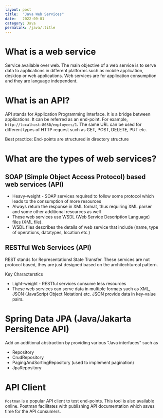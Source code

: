 ```yaml
---
layout: post
title:  "Java Web Services"
date:   2022-09-01
category: Java
permalink: /java/:title
---
```


# What is a web service

Service available over web. The main objective of a web service is to serve data to applications in different platforms such as mobile application, desktop or web applications. Web services are for application consumption and they are language independent. 


# What is an API?

API stands for Application Programming Interface. It is a bridge between applications. It can be referred as an end-point. For example, `http://localhost:8080/employees/1`. The same URL can be used for different types of HTTP request such as GET, POST, DELETE, PUT etc. 

Best practice: End-points are structured in directory structure

# What are the types of web services?

## SOAP (Simple Object Access Protocol) based web services (API)

- Heavy-weight - SOAP services required to follow some protocol which leads to the consumption of more resources
- Always return the response in XML format, thus requiring XML parser and some other additional resources as well
- These web services use WSDL (Web Service Description Language) files (XML file).
- WSDL files describes the details of web service that include (name, type of operations, datatypes, location etc.)


## RESTful Web Services (API)

REST stands for Representationsl State Transfer. These services are not protocol based, they are just designed based on the architechtureal pattern.

Key Characterstics
- Light-weight - RESTful services consume less resources
- These web services can serve data in multiple formats such as XML, JSON (JavaScript Object Notation) etc. JSON provide data in key-value pairs.


# Spring Data JPA (Java/Jakarta Persitence API)

Add an additional abstraction by providing various "Java interfaces" such as

- Repository
- CrudRepository
- PagingAndSortingRepository (used to implement pagination)
- JpaRepository




# API Client

`Postman` is a popular API client to test end-points. This tool is also available online. Postman facilitates with publishing API documentation which saves time for the API consumers.


